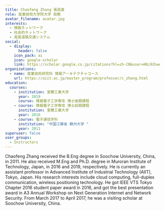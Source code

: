 ```yaml
---
title: Chaofeng Zhang 張晁逢
role: 産業技術大学院大学 助教
avatar_filename: avatar.jpg
interests:
  - 情報ネットワーク
  - 社会的ネットワーク
  - 高度道路交通システム
social:
  - display:
      header: false
    icon_pack: ai
    icon: google-scholar
    link: https://scholar.google.co.jp/citations?hl=zh-CN&user=Hbi9ZnwAAAAJ
organizations:
  - name: 産業技術研究科 情報アーキテクチャコース
    url: https://aiit.ac.jp/master_program/professor/c_zhang.html
education:
  courses:
    - institution: 室蘭工業大学
      year: 2019
      course: 情報電子工学専攻 博士後期課程
    - course: 情報電子工学専攻 博士前期課程
      institution: 室蘭工業大学
      year: 2016
    - course: 電子通信学科
      institution: "中国江蘇省 蘇州大学 "
      year: 2011
superuser: false
user_groups:
  - Instructors
---
```

Chaofeng Zhang received the B.Eng degree in Soochow University, China, in 2011. He also received M.Eng and Ph.D. degree in Muroran Institute of Technology, Japan, in 2016 and 2019, respectively. He is currently an assistant professor in Advanced Institute of Industrial Technology (AIIT), Tokyo, Japan. His research interests include cloud computing, full-duplex communication, wireless positioning technology. He got IEEE VTS Tokyo Chapter 2016 student paper award in 2016, and got the best presentation award in A3 Annual Workshop on Next Generation Internet and Network Security. From March 2017 to April 2017, he was a visiting scholar at Soochow University, China.
